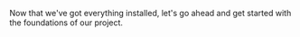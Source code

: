 Now that we've got everything installed, let's go ahead and get started with the foundations of our project.